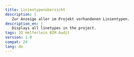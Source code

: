 ```yaml
---
title: Linientypenübersicht
description: |
   Zur Anzeige aller im Projekt vorhandenen Linientypen.
description_en: |
   Displays all linetypes in the project.
tags: 2D Helferlein BIM Audit
version: 1.0
compat: 24
lang: de
---
```

